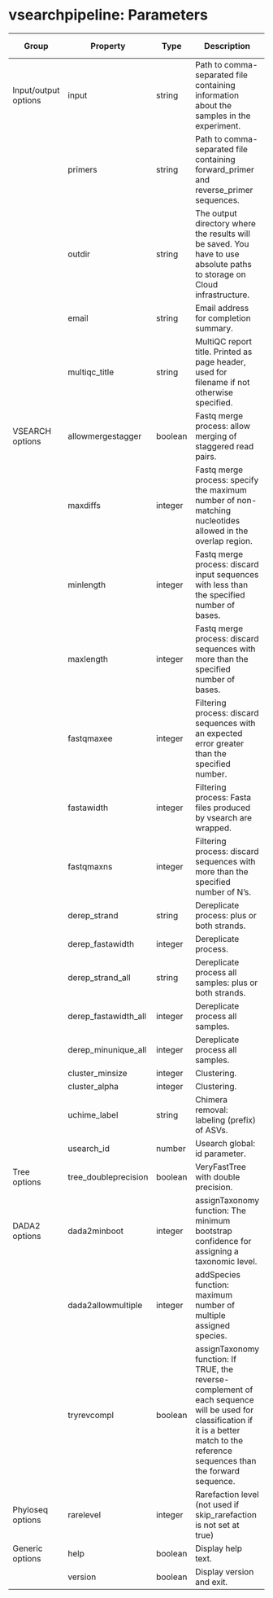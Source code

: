 # vsearchpipeline: Parameters

| Group                      | Property                | Type     | Description                                            | Default Value | Required |
|----------------------------|-------------------------|----------|--------------------------------------------------------|---------------|----------|
| Input/output options       | input                   | string   | Path to comma-separated file containing information about the samples in the experiment. | -            | *        |
|                            | primers                 | string   | Path to comma-separated file containing forward_primer and reverse_primer sequences. | -            |          |
|                            | outdir                  | string   | The output directory where the results will be saved. You have to use absolute paths to storage on Cloud infrastructure. | -            | *        |
|                            | email                   | string   | Email address for completion summary.                  | -            |          |
|                            | multiqc_title           | string   | MultiQC report title. Printed as page header, used for filename if not otherwise specified. | -            |          |
| VSEARCH options             | allowmergestagger       | boolean  | Fastq merge process: allow merging of staggered read pairs. | -            |          |
|                            | maxdiffs                | integer  | Fastq merge process: specify the maximum number of non-matching nucleotides allowed in the overlap region. | 10           |          |
|                            | minlength               | integer  | Fastq merge process: discard input sequences with less than the specified number of bases. | -            |          |
|                            | maxlength               | integer  | Fastq merge process: discard sequences with more than the specified number of bases. | -            |          |
|                            | fastqmaxee              | integer  | Filtering process: discard sequences with an expected error greater than the specified number. | 1            |          |
|                            | fastawidth              | integer  | Filtering process: Fasta files produced by vsearch are wrapped. | 0            |          |
|                            | fastqmaxns              | integer  | Filtering process: discard sequences with more than the specified number of N’s. | 0            |          |
|                            | derep_strand            | string   | Dereplicate process: plus or both strands. | plus         |          |
|                            | derep_fastawidth        | integer  | Dereplicate process.                                   | 0            |          |
|                            | derep_strand_all        | string   | Dereplicate process all samples: plus or both strands. | plus         |          |
|                            | derep_fastawidth_all    | integer  | Dereplicate process all samples. | 0            |          |
|                            | derep_minunique_all     | integer  | Dereplicate process all samples. | 2            |          |
|                            | cluster_minsize         | integer  | Clustering.                                            | 8            |          |
|                            | cluster_alpha           | integer  | Clustering.                                            | 2            |          |
|                            | uchime_label            | string   | Chimera removal: labeling (prefix) of ASVs. | ASV_         |          |
|                            | usearch_id              | number   | Usearch global: id parameter. | 0.97         |          |
| Tree options                | tree_doubleprecision     | boolean  | VeryFastTree with double precision. | true         |          |
| DADA2 options               | dada2minboot            | integer  | assignTaxonomy function: The minimum bootstrap confidence for assigning a taxonomic level. | 80           |          |
|                            | dada2allowmultiple      | integer  | addSpecies function: maximum number of multiple assigned species. | 3            |          |
|                            | tryrevcompl             | boolean  | assignTaxonomy function: If TRUE, the reverse-complement of each sequence will be used for classification if it is a better match to the reference sequences than the forward sequence. | -            |          |
| Phyloseq options            | rarelevel               | integer  | Rarefaction level (not used if skip_rarefaction is not set at true) | -            |          |
| Generic options             | help                    | boolean  | Display help text. | -            |          |
|                            | version                 | boolean  | Display version and exit. | -            |          |
